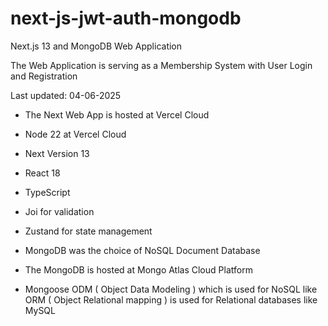 # next-js-jwt-auth-mongodb

Next.js 13 and MongoDB Web Application

The Web Application is serving as a Membership System with User Login and Registration

Last updated: 04-06-2025
                
- The Next Web App is hosted at Vercel Cloud
               
- Node 22 at Vercel Cloud
                
- Next Version 13
                 
- React 18
                  
- TypeScript
                
- Joi for validation
                  
- Zustand for state management
               
- MongoDB was the choice of NoSQL Document Database
                    
- The MongoDB is hosted at Mongo Atlas Cloud Platform

- Mongoose ODM ( Object Data Modeling ) which is used for NoSQL like ORM ( Object Relational mapping ) is used for Relational databases like MySQL
                
              





